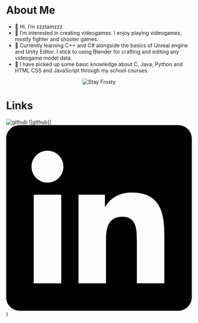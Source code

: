 # About Me
- 👋 Hi, I’m zzztamzzz
- 👀 I’m interested in creating videogames. I enjoy playing videogames, mostly fighter and shooter games.
- 🌱 Currently learning C++ and C# alongside the basics of Unreal engine and Unity Editor. I stick to using Blender for crafting and editing any videogame model data.
- 📔 I have picked up some basic knowledge about C, Java, Python and HTML CSS and JavaScript through my school courses.
<div align = "center">
<img src = "https://media.giphy.com/media/ZEILv6a8KBDFq4KhbB/giphy.gif" alt = "Stay Frosty">
</div>

# Links
![github](https://img.shields.io/badge/GitHub-000000?style=for-the-badge&logo=GitHub&logoColor=white)
![github](<svg role="img" viewBox="0 0 24 24" xmlns="http://www.w3.org/2000/svg"><title>LinkedIn</title><path d="M20.447 20.452h-3.554v-5.569c0-1.328-.027-3.037-1.852-3.037-1.853 0-2.136 1.445-2.136 2.939v5.667H9.351V9h3.414v1.561h.046c.477-.9 1.637-1.85 3.37-1.85 3.601 0 4.267 2.37 4.267 5.455v6.286zM5.337 7.433c-1.144 0-2.063-.926-2.063-2.065 0-1.138.92-2.063 2.063-2.063 1.14 0 2.064.925 2.064 2.063 0 1.139-.925 2.065-2.064 2.065zm1.782 13.019H3.555V9h3.564v11.452zM22.225 0H1.771C.792 0 0 .774 0 1.729v20.542C0 23.227.792 24 1.771 24h20.451C23.2 24 24 23.227 24 22.271V1.729C24 .774 23.2 0 22.222 0h.003z"/></svg>)


<!---
[![Link To Profile](https://github.com/zzztamzzz/zzztamzzz/blob/main/images/linkedin/resized/dall-e-3-linkedin-logo.jpg?raw=true)](https://www.linkedin.com/in/tamzid-choudhury-9034041b9/)
--->
<!---
zzztamzzz/zzztamzzz is a ✨ special ✨ repository because its `README.md` (this file) appears on your GitHub profile.
You can click the Preview link to take a look at your changes.
--->
